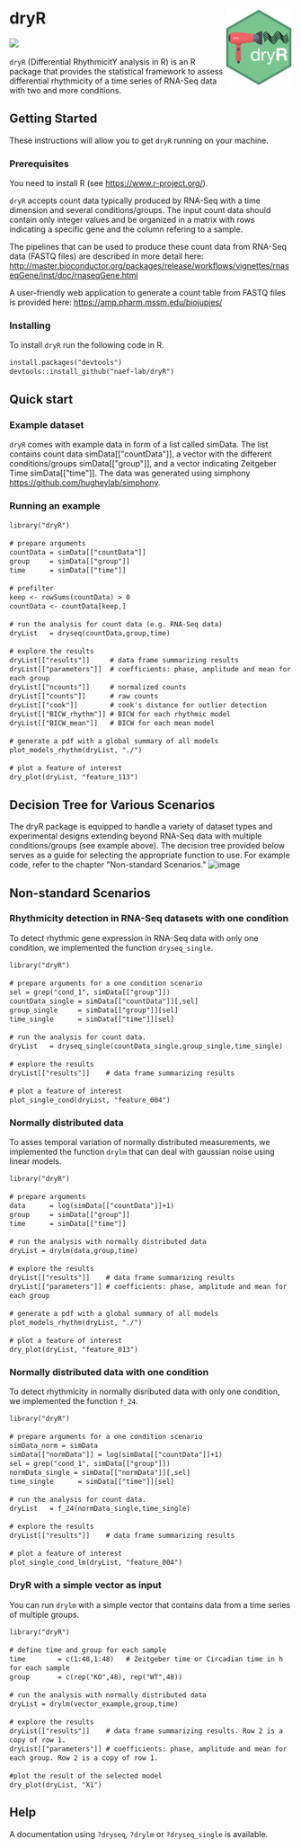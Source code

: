 # dryR <img src="man/logo.png" align="right" width=120 height=139 alt="" />

<!-- badges: start -->
[![](https://img.shields.io/badge/doi-10.1073/pnas.2015803118-green.svg)](https://doi.org/10.1073/pnas.2015803118)
<!-- badges: end -->

`dryR` (Differential RhythmicitY analysis in R) is an R package that provides the statistical framework to assess differential rhythmicity of a time series of RNA-Seq data with two and more conditions.

## Getting Started

These instructions will allow you to get `dryR` running on your machine. 

### Prerequisites
You need to install R (see https://www.r-project.org/).

`dryR` accepts count data typically produced by RNA-Seq with a time dimension and several conditions/groups. The input count data should contain only integer values and be organized in a matrix with rows indicating a specific gene and the column refering to a sample. 

The pipelines that can be used to produce these count data from RNA-Seq data (FASTQ files) are described in more detail here:
http://master.bioconductor.org/packages/release/workflows/vignettes/rnaseqGene/inst/doc/rnaseqGene.html

A user-friendly web application to generate a count table from FASTQ files is provided here: https://amp.pharm.mssm.edu/biojupies/

### Installing

To install `dryR` run the following code in R.
```
install.packages("devtools")
devtools::install_github("naef-lab/dryR")
```
## Quick start
### Example dataset 
`dryR` comes with example data in form of a list called simData. The list contains count data simData[["countData"]], a vector with the different conditions/groups simData[["group"]], and a vector indicating Zeitgeber Time simData[["time"]]. The data was generated using simphony https://github.com/hugheylab/simphony.

### Running an example
```
library("dryR")

# prepare arguments
countData = simData[["countData"]]
group     = simData[["group"]]
time      = simData[["time"]]

# prefilter
keep <- rowSums(countData) > 0
countData <- countData[keep,]

# run the analysis for count data (e.g. RNA-Seq data)
dryList   = dryseq(countData,group,time)

# explore the results
dryList[["results"]]     # data frame summarizing results
dryList[["parameters"]]  # coefficients: phase, amplitude and mean for each group
dryList[["ncounts"]]     # normalized counts
dryList[["counts"]]      # raw counts
dryList[["cook"]]        # cook's distance for outlier detection
dryList[["BICW_rhythm"]] # BICW for each rhythmic model
dryList[["BICW_mean"]]   # BICW for each mean model

# generate a pdf with a global summary of all models
plot_models_rhythm(dryList, "./")

# plot a feature of interest
dry_plot(dryList, "feature_113")
```

## Decision Tree for Various Scenarios
The dryR package is equipped to handle a variety of dataset types and experimental designs extending beyond RNA-Seq data with multiple conditions/groups (see example above). The decision tree provided below serves as a guide for selecting the appropriate function to use. For example code, refer to the chapter "Non-standard Scenarios."
![image](https://github.com/naef-lab/dryR/assets/64013365/a365dce5-16ea-4059-a028-7f60004fda99)

## Non-standard Scenarios

### Rhythmicity detection in RNA-Seq datasets with one condition
To detect rhythmic gene expression in RNA-Seq data with only one condition, we implemented the function `dryseq_single`. 

```
library("dryR")

# prepare arguments for a one condition scenario
sel = grep("cond_1", simData[["group"]])
countData_single = simData[["countData"]][,sel]
group_single     = simData[["group"]][sel]
time_single      = simData[["time"]][sel]

# run the analysis for count data.
dryList   = dryseq_single(countData_single,group_single,time_single)

# explore the results
dryList[["results"]]    # data frame summarizing results

# plot a feature of interest
plot_single_cond(dryList, "feature_004")
```

### Normally distributed data
To asses temporal variation of normally distributed measurements, we implemented the function `drylm` that can deal with gaussian noise using linear models. 

```
library("dryR")

# prepare arguments
data      = log(simData[["countData"]]+1)
group     = simData[["group"]]
time      = simData[["time"]]

# run the analysis with normally distributed data
dryList = drylm(data,group,time)

# explore the results
dryList[["results"]]    # data frame summarizing results
dryList[["parameters"]] # coefficients: phase, amplitude and mean for each group

# generate a pdf with a global summary of all models
plot_models_rhythm(dryList, "./")

# plot a feature of interest
dry_plot(dryList, "feature_013")
```


### Normally distributed data with one condition
To detect rhythmicity in normally disributed data with only one condition, we implemented the function `f_24`. 

```
library("dryR")

# prepare arguments for a one condition scenario
simData_norm = simData
simData[["normData"]] = log(simData[["countData"]]+1)
sel = grep("cond_1", simData[["group"]])
normData_single = simData[["normData"]][,sel]
time_single      = simData[["time"]][sel]

# run the analysis for count data.
dryList   = f_24(normData_single,time_single)

# explore the results
dryList[["results"]]    # data frame summarizing results

# plot a feature of interest
plot_single_cond_lm(dryList, "feature_004")
```


### DryR with a simple vector as input
You can run `drylm` with a simple vector that contains data from a time series of multiple groups. 

```
library("dryR")

# define time and group for each sample
time        = c(1:48,1:48)   # Zeitgeber time or Circadian time in h for each sample
group       = c(rep("KO",48), rep("WT",48))

# run the analysis with normally distributed data
dryList = drylm(vector_example,group,time)

# explore the results
dryList[["results"]]    # data frame summarizing results. Row 2 is a copy of row 1.
dryList[["parameters"]] # coefficients: phase, amplitude and mean for each group. Row 2 is a copy of row 1.

#plot the result of the selected model
dry_plot(dryList, "X1")
```

## Help
A documentation using `?dryseq`, `?drylm` or `?dryseq_single` is available. 
